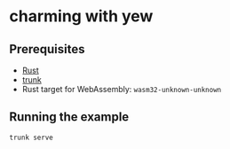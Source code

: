 # charming with yew

## Prerequisites
- [Rust](https://www.rust-lang.org/)
- [trunk](https://trunkrs.dev/)
- Rust target for WebAssembly: `wasm32-unknown-unknown`

## Running the example
```sh
trunk serve
```
